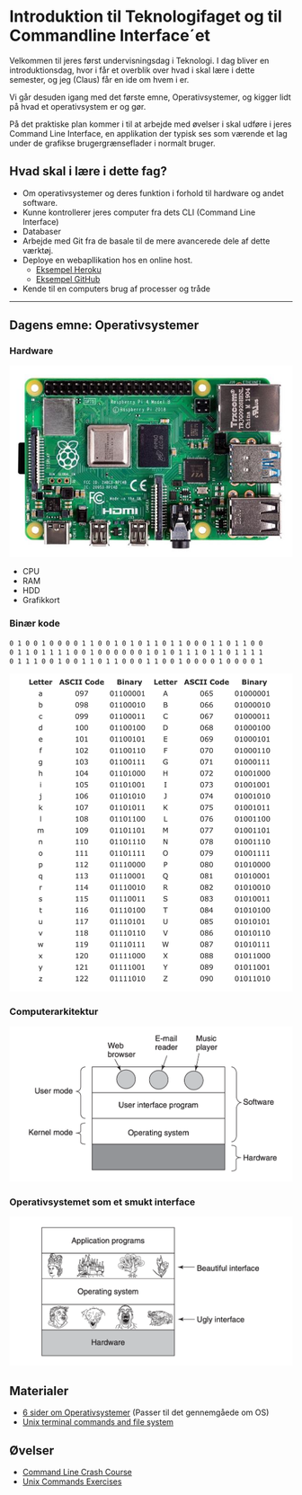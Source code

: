 <script src="https://code.jquery.com/jquery-3.2.1.min.js"></script>
<script src="script.js"></script>

# Introduktion til Teknologifaget og til Commandline Interface´et

Velkommen til jeres først undervisningsdag i Teknologi. I dag bliver en introduktionsdag, hvor i får et overblik over hvad i skal lære i dette semester, og jeg (Claus) får en ide om hvem i er. 

Vi går desuden igang med det første emne, Operativsystemer, og kigger lidt på hvad et operativsystem er og gør. 

På det praktiske plan kommer i til at arbejde med øvelser i skal udføre i jeres Command Line Interface, en applikation der typisk ses som værende et lag under de grafikse brugergrænseflader i normalt bruger. 


## Hvad skal i lære i dette fag?
* Om operativsystemer og deres funktion i forhold til hardware og andet software.
* Kunne kontrollerer jeres computer fra dets CLI (Command Line Interface)
* Databaser 
* Arbejde med Git fra de basale til de mere avancerede dele af dette værktøj.
* Deploye en webapllikation hos en online host.
	* [Eksempel Heroku](https://moviesfrontandback.herokuapp.com/#/movies)
	* [Eksempel GitHub](https://github.com/keanodejs/10_movies_front_and_back)
* Kende til en computers brug af processer og tråde 

<hr>

## Dagens emne: Operativsystemer

### Hardware
![](img/RPI4-MODBP-1GB_DSL.png)
* CPU
* RAM
* HDD
* Grafikkort

### Binær kode
````
0 1 0 0 1 0 0 0 0 1 1 0 0 1 0 1 0 1 1 0 1 1 0 0 0 1 1 0 1 1 0 0 
0 1 1 0 1 1 1 1 0 0 1 0 0 0 0 0 0 1 0 1 0 1 1 1 0 1 1 0 1 1 1 1 
0 1 1 1 0 0 1 0 0 1 1 0 1 1 0 0 0 1 1 0 0 1 0 0 0 0 1 0 0 0 0 1
````

![](img/binary_ascii.png)

### Computerarkitektur
![](img/os_hardware_stack.png)

### Operativsystemet som et smukt interface
![](img/os_as_inteface.png)

## Materialer
* [6 sider om Operativsystemer](https://techkea.github.io/e21/materialer/os_p_1_6.pdf) (Passer til det gennemgåede om OS)
* [Unix terminal commands and file system](https://techkea.github.io/e21/materialer/unix_commands.md)

## Øvelser
* [Command Line Crash Course](https://techkea.github.io/e21/materialer/CommandLineCrashCourse.pdf)
* [Unix Commands Exercises](https://techkea.github.io/e21/materialer/unix_exercises/unix_commands_exercises.html)
